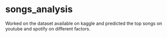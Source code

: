 # songs_analysis
Worked on the dataset available on kaggle and predicted the top songs on youtube and spotify on different factors.
